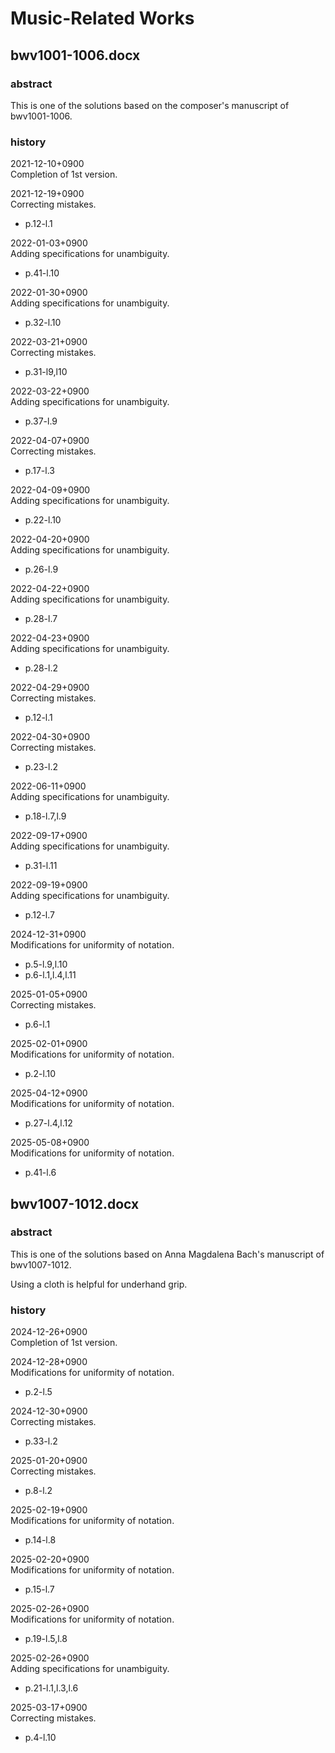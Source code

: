 # Music-Related Works

## bwv1001-1006.docx

### abstract

This is one of the solutions based on the composer's manuscript of bwv1001-1006.

### history

2021-12-10+0900<br>
Completion of 1st version.

2021-12-19+0900<br>
Correcting mistakes.
- p.12-l.1

2022-01-03+0900<br>
Adding specifications for unambiguity.
- p.41-l.10

2022-01-30+0900<br>
Adding specifications for unambiguity.
- p.32-l.10

2022-03-21+0900<br>
Correcting mistakes.
- p.31-l9,l10

2022-03-22+0900<br>
Adding specifications for unambiguity.
- p.37-l.9

2022-04-07+0900<br>
Correcting mistakes.
- p.17-l.3

2022-04-09+0900<br>
Adding specifications for unambiguity.
- p.22-l.10

2022-04-20+0900<br>
Adding specifications for unambiguity.
- p.26-l.9

2022-04-22+0900<br>
Adding specifications for unambiguity.
- p.28-l.7

2022-04-23+0900<br>
Adding specifications for unambiguity.
- p.28-l.2

2022-04-29+0900<br>
Correcting mistakes.
- p.12-l.1

2022-04-30+0900<br>
Correcting mistakes.
- p.23-l.2

2022-06-11+0900<br>
Adding specifications for unambiguity.
- p.18-l.7,l.9

2022-09-17+0900<br>
Adding specifications for unambiguity.
- p.31-l.11

2022-09-19+0900<br>
Adding specifications for unambiguity.
- p.12-l.7

2024-12-31+0900<br>
Modifications for uniformity of notation.
- p.5-l.9,l.10
- p.6-l.1,l.4,l.11

2025-01-05+0900<br>
Correcting mistakes.
- p.6-l.1

2025-02-01+0900<br>
Modifications for uniformity of notation.
- p.2-l.10

2025-04-12+0900<br>
Modifications for uniformity of notation.
- p.27-l.4,l.12

2025-05-08+0900<br>
Modifications for uniformity of notation.
- p.41-l.6

## bwv1007-1012.docx

### abstract

This is one of the solutions based on Anna Magdalena Bach's manuscript of bwv1007-1012.

Using a cloth is helpful for underhand grip.

### history

2024-12-26+0900<br>
Completion of 1st version.

2024-12-28+0900<br>
Modifications for uniformity of notation.
- p.2-l.5

2024-12-30+0900<br>
Correcting mistakes.
- p.33-l.2

2025-01-20+0900<br>
Correcting mistakes.
- p.8-l.2

2025-02-19+0900<br>
Modifications for uniformity of notation.
- p.14-l.8

2025-02-20+0900<br>
Modifications for uniformity of notation.
- p.15-l.7

2025-02-26+0900<br>
Modifications for uniformity of notation.
- p.19-l.5,l.8

2025-02-26+0900<br>
Adding specifications for unambiguity.
- p.21-l.1,l.3,l.6

2025-03-17+0900<br>
Correcting mistakes.
- p.4-l.10